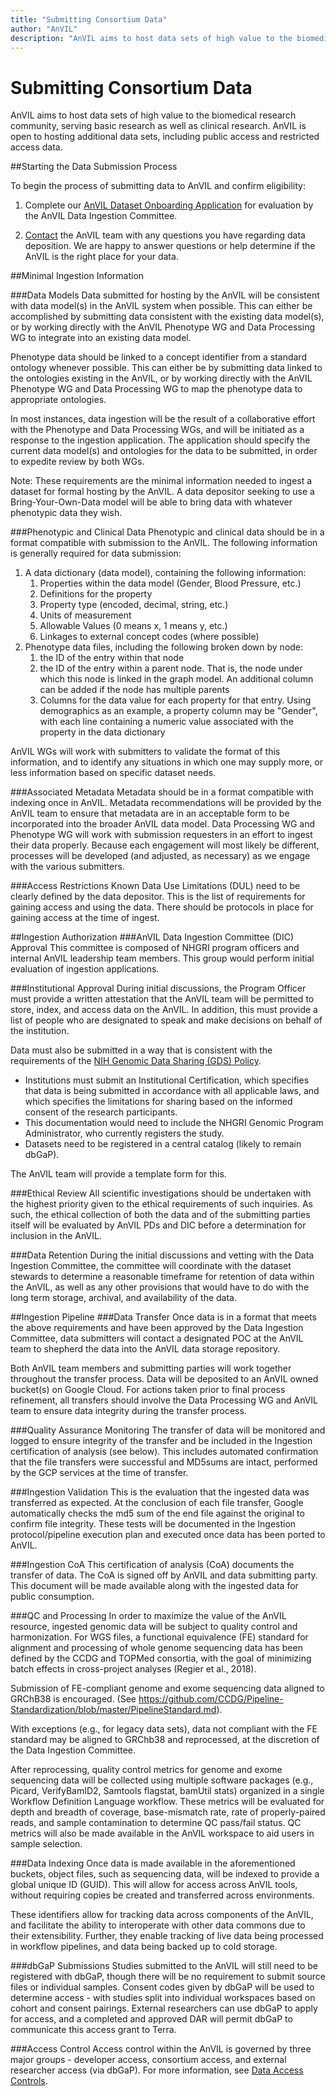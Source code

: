 ```yaml
---
title: "Submitting Consortium Data"
author: "AnVIL"
description: "AnVIL aims to host data sets of high value to the biomedical research community, serving basic research as well as clinical research."
---
```


# Submitting Consortium Data

<hero>AnVIL aims to host data sets of high value to the biomedical research community, serving basic research as well as clinical research. AnVIL is open to hosting additional data sets, including public access and restricted access data.</hero>

##Starting the Data Submission Process

To begin the process of submitting data to AnVIL and confirm eligibility:

1. Complete our [AnVIL Dataset Onboarding Application](https://docs.google.com/forms/d/e/1FAIpQLSe3NViQ8bTkXexqJ7QukcIcSwe1OLlIirScvaP7YXq4TMqa7A/viewform) for evaluation by the AnVIL Data Ingestion Committee.

2. [Contact](mailto:help@anvilproject.org) the AnVIL team with any questions you have regarding data deposition. We are happy to answer questions or help determine if the AnVIL is the right place for your data.

##Minimal Ingestion Information

###Data Models
Data submitted for hosting by the AnVIL will be consistent with data model(s) in the AnVIL system when possible. This can either be accomplished by submitting data consistent with the existing data model(s), or by working directly with the AnVIL Phenotype WG and Data Processing WG to integrate into an existing data model. 

Phenotype data should be linked to a concept identifier from a standard ontology whenever possible. This can either be by submitting data linked to the ontologies existing in the AnVIL, or by working directly with the AnVIL Phenotype WG and Data Processing WG to map the phenotype data to appropriate ontologies.

In most instances, data ingestion will be the result of a collaborative effort with the Phenotype and Data Processing WGs, and will be initiated as a response to the ingestion application. The application should specify the current data model(s) and ontologies for the data to be submitted, in order to expedite review by both WGs.

Note: These requirements are the minimal information needed to ingest a dataset for formal hosting by the AnVIL. A data depositor seeking to use a Bring-Your-Own-Data model will be able to bring data with whatever phenotypic data they wish.

###Phenotypic and Clinical Data
Phenotypic and clinical data should be in a format compatible with submission to the AnVIL. The following information is generally required for data submission:

1. A data dictionary (data model), containing the following information:
    1. Properties within the data model (Gender, Blood Pressure, etc.)
    1. Definitions for the property
    1. Property type (encoded, decimal, string, etc.)
    1. Units of measurement
    1. Allowable Values (0 means x, 1 means y, etc.)
    1. Linkages to external concept codes (where possible)
1. Phenotype data files, including the following broken down by node:
    1. the ID of the entry within that node
    1. the ID of the entry within a parent node. That is, the node under which this node is linked in the graph model. An additional column can be added if the node has multiple parents
    1. Columns for the data value for each property for that entry. Using demographics as an example, a property column may be "Gender", with each line containing a numeric value associated with the property in the data dictionary

AnVIL WGs will work with submitters to validate the format of this information, and to identify any situations in which one may supply more, or less information based on specific dataset needs.

###Associated Metadata
Metadata should be in a format compatible with indexing once in AnVIL. Metadata recommendations will be provided by the AnVIL team to ensure that metadata are in an acceptable form to be incorporated into the broader AnVIL data model.  Data Processing WG and Phenotype WG will work with submission requesters in an effort to ingest their data properly.  Because each engagement will most likely be different, processes will be developed (and adjusted, as necessary) as we engage with the various submitters. 

###Access Restrictions
Known Data Use Limitations (DUL) need to be clearly defined by the data depositor. This is the list of requirements for gaining access and using the data. There should be protocols in place for gaining access at the time of ingest.

##Ingestion Authorization
###AnVIL Data Ingestion Committee (DIC) Approval
This committee is composed of NHGRI program officers and internal AnVIL leadership team members. This group would perform initial evaluation of ingestion applications.

###Institutional Approval
During initial discussions, the Program Officer must provide a written attestation that the AnVIL team will be permitted to store, index, and access data on the AnVIL. In addition, this must provide a list of people who are designated to speak and make decisions on behalf of the institution.

Data must also be submitted in a way that is consistent with the requirements of the [NIH Genomic Data Sharing (GDS) Policy](https://www.genome.gov/about-nhgri/Policies-Guidance/Genomic-Data-Sharing).
- Institutions must submit an Institutional Certification, which specifies that data is being submitted in accordance with all applicable laws, and which specifies the limitations for sharing based on the informed consent of the research participants.
- This documentation would need to include the NHGRI Genomic Program Administrator, who currently registers the study.
- Datasets need to be registered in a central catalog (likely to remain dbGaP).

The AnVIL team will provide a template form for this.

###Ethical Review
All scientific investigations should be undertaken with the highest priority given to the ethical requirements of such inquiries. As such, the ethical collection of both the data and of the submitting parties itself will be evaluated by AnVIL PDs and DIC before a determination for inclusion in the AnVIL.

###Data Retention
During the initial discussions and vetting with the Data Ingestion Committee, the committee will coordinate with the dataset stewards to determine a reasonable timeframe for retention of data within the AnVIL, as well as any other provisions that would have to do with the long term storage, archival, and availability of the data.

##Ingestion Pipeline
###Data Transfer
Once data is in a format that meets the above requirements and have been approved by the Data Ingestion Committee, data submitters will contact a designated POC at the AnVIL team to shepherd the data into the AnVIL data storage repository.

Both AnVIL team members and submitting parties will work together throughout the transfer process. Data will be deposited to an AnVIL owned bucket(s) on Google Cloud. For actions taken prior to final process refinement, all transfers should involve the Data Processing WG and AnVIL team to ensure data integrity during the transfer process.  

###Quality Assurance Monitoring
The transfer of data will be monitored and logged to ensure integrity of the transfer and be included in the Ingestion certification of analysis (see below).  This includes automated confirmation that the file transfers were successful and MD5sums are intact, performed by the GCP services at the time of transfer.

###Ingestion Validation
This is the evaluation that the ingested data was transferred as expected. At the conclusion of each file transfer, Google automatically checks the md5 sum of the end file against the original to confirm file integrity.  These tests will be documented in the Ingestion protocol/pipeline execution plan and executed once data has been ported to AnVIL.

###Ingestion CoA
This certification of analysis (CoA) documents the transfer of data. The CoA is signed off by AnVIL and data submitting party. This document will be made available along with the ingested data for public consumption.

###QC and Processing
In order to maximize the value of the AnVIL resource, ingested genomic data will be subject to quality control and harmonization.  For WGS files, a functional equivalence (FE) standard for alignment and processing of whole genome sequencing data has been defined by the CCDG and TOPMed consortia, with the goal of minimizing batch effects in cross-project analyses (Regier et al., 2018).
  
  Submission of FE-compliant genome and exome sequencing data aligned to GRChB38 is encouraged. (See <https://github.com/CCDG/Pipeline-Standardization/blob/master/PipelineStandard.md>).

With exceptions (e.g., for legacy data sets), data not compliant with the FE standard may be aligned to GRChb38 and reprocessed, at the discretion of the Data Ingestion Committee.

After reprocessing, quality control metrics for genome and exome sequencing data will be collected using multiple software packages (e.g., Picard, VerifyBamID2, Samtools flagstat, bamUtil stats) organized in a single Workflow Definition Language workflow. These metrics will be evaluated for depth and breadth of coverage, base-mismatch rate, rate of properly-paired reads, and sample contamination to determine QC pass/fail status. QC metrics will also be made available in the AnVIL workspace to aid users in sample selection.

###Data Indexing
Once data is made available in the aforementioned buckets, object files, such as sequencing data, will be indexed to provide a global unique ID (GUID). This will allow for access across AnVIL tools, without requiring copies be created and transferred across environments.

These identifiers allow for tracking data across components of the AnVIL, and facilitate the ability to interoperate with other data commons due to their extensibility. Further, they enable tracking of live data being processed in workflow pipelines, and data being backed up to cold storage.

###dbGaP Submissions
Studies submitted to the AnVIL will still need to be registered with dbGaP, though there will be no requirement to submit source files or individual samples. Consent codes given by dbGaP will be used to determine access - with studies split into individual workspaces based on cohort and consent pairings. External researchers can use dbGaP to apply for access, and a completed and approved DAR will permit dbGaP to communicate this access grant to Terra.

###Access Control
Access control within the AnVIL is governed by three major groups - developer access, consortium access, and external researcher access (via dbGaP). For more information, see [Data Access Controls](/learn/accessing-data/data-access-controls).


